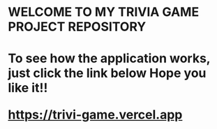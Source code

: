 <h1>WELCOME TO MY TRIVIA GAME PROJECT REPOSITORY<h1>
  
 <p>To see how the application works, just click the link below
  Hope you like it!!<p>
  
https://trivi-game.vercel.app
